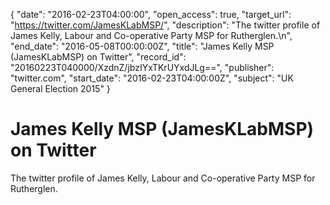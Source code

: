 {
  "date": "2016-02-23T04:00:00", 
  "open_access": true, 
  "target_url": "https://twitter.com/JamesKLabMSP/", 
  "description": "The twitter profile of James Kelly, Labour and Co-operative Party MSP for Rutherglen.\n", 
  "end_date": "2016-05-08T00:00:00Z", 
  "title": "James Kelly MSP (JamesKLabMSP) on Twitter", 
  "record_id": "20160223T040000/XzdnZ/jbzIYxTKrUYxdJLg==", 
  "publisher": "twitter.com", 
  "start_date": "2016-02-23T04:00:00Z", 
  "subject": "UK General Election 2015"
}

# James Kelly MSP (JamesKLabMSP) on Twitter

The twitter profile of James Kelly, Labour and Co-operative Party MSP for Rutherglen.
